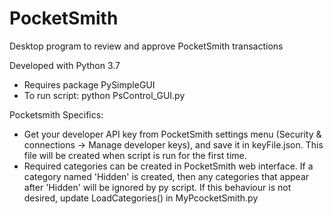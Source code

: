 # PocketSmith
Desktop program to review and approve PocketSmith transactions


Developed with Python 3.7
   - Requires package PySimpleGUI
   - To run script: python PsControl_GUI.py

Pocketsmith Specifics:
   - Get your developer API key from PocketSmith settings menu (Security & connections -> Manage developer keys), and save it in keyFile.json. This file will be created when script is run for the first time.
   - Required categories can be created in PocketSmith web interface. If a category named 'Hidden' is created, then any categories that appear after 'Hidden' will be ignored by py script. If this behaviour is not desired, update LoadCategories() in MyPcocketSmith.py
